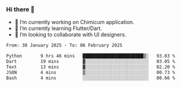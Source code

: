 ### Hi there 👋

<!--
**devcat37/devcat37** is a ✨ _special_ ✨ repository because its `README.md` (this file) appears on your GitHub profile.-->


- 🔭 I’m currently working on Chimicum application.
- 🌱 I’m currently learning Flutter/Dart.
- 👯 I’m looking to collaborate with UI designers.
<!-- - 🤔 I’m looking for help with ... -->

<!--START_SECTION:waka-->

```txt
From: 30 January 2025 - To: 06 February 2025

Python       9 hrs 46 mins   ███████████████████████▒░   93.03 %
Dart         19 mins         ▓░░░░░░░░░░░░░░░░░░░░░░░░   03.05 %
Text         13 mins         ▓░░░░░░░░░░░░░░░░░░░░░░░░   02.20 %
JSON         4 mins          ▒░░░░░░░░░░░░░░░░░░░░░░░░   00.73 %
Bash         4 mins          ░░░░░░░░░░░░░░░░░░░░░░░░░   00.66 %
```

<!--END_SECTION:waka-->
